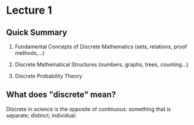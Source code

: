 # Lecture 1

## Quick Summary

1. Fundamental Concepts of Discrete Mathematics (sets, relations, proof
   methods,...)

2. Discrete Mathematical Structures (numbers, graphs, trees, counting...)

3. Discrete Probability Theory

## What does "discrete" mean?
Discrete in science is the opposite of continuous: something that is separate;
distinct; individual.

